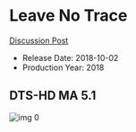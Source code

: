 # Leave No Trace

[Discussion Post](https://www.avsforum.com/threads/bass-eq-for-filtered-movies.2995212/post-56883422)

* Release Date: 2018-10-02
* Production Year: 2018

## DTS-HD MA 5.1

![img 0](https://i.imgur.com/bxW8fSd.jpg)

